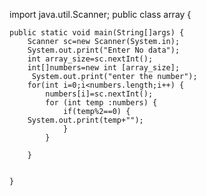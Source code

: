 import java.util.Scanner;
public class array {

	public static void main(String[]args) {
		Scanner sc=new Scanner(System.in);
	    System.out.print("Enter No data");
	    int array_size=sc.nextInt();
	    int[]numbers=new int [array_size];
	     System.out.print("enter the number");
	    for(int i=0;i<numbers.length;i++) {
	    	numbers[i]=sc.nextInt();
	    	for (int temp :numbers) {
	    		if(temp%2==0) {
	    System.out.print(temp+"");
	    		}
	    	}
	  
	    }
	    
	
	}
